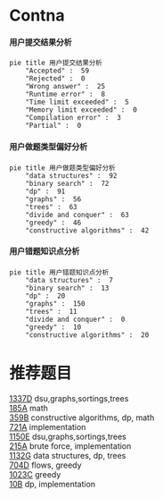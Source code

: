 # Contna

<!-- tabs:start -->



#### **用户提交结果分析**

```mermaid
pie title 用户提交结果分析
    "Accepted" :  59
    "Rejected" :  0
    "Wrong answer" :  25
    "Runtime error" :  8
    "Time limit exceeded" :  5
    "Memory limit exceeded" :  0
    "Compilation error" :  3
    "Partial" :  0
```

#### **用户做题类型偏好分析**

```mermaid
pie title 用户做题类型偏好分析
    "data structures" :  92
    "binary search" :  72
    "dp" :  91
    "graphs" :  56
    "trees" :  63
    "divide and conquer" :  63
    "greedy" :  46
    "constructive algorithms" :  42
```
#### **用户错题知识点分析**

```mermaid
pie title 用户错题知识点分析
    "data structures" :  7
    "binary search" :  13
    "dp" :  20
    "graphs" :  150
    "trees" :  11
    "divide and conquer" :  0
    "greedy" :  10
    "constructive algorithms" :  20
```



<!-- tabs:end -->
# 推荐题目
[1337D](https://codeforces.com/contest/1337/problem/D)		dsu,graphs,sortings,trees		  
[185A](https://codeforces.com/contest/185/problem/A)		math		  
[359B](https://codeforces.com/contest/359/problem/B)		constructive algorithms,
                        dp,
                        math		  
[721A](https://codeforces.com/contest/721/problem/A)		implementation		  
[1150E](https://codeforces.com/contest/1150/problem/E)		dsu,graphs,sortings,trees		  
[215A](https://codeforces.com/contest/215/problem/A)		brute force,
                        implementation		  
[1132G](https://codeforces.com/contest/1132/problem/G)		data structures,
                        dp,
                        trees		  
[704D](https://codeforces.com/contest/704/problem/D)		flows,
                        greedy		  
[1023C](https://codeforces.com/contest/1023/problem/C)		greedy		  
[10B](https://codeforces.com/contest/10/problem/B)		dp,
                        implementation		  
